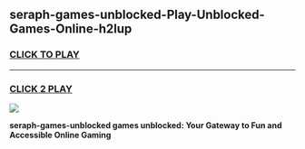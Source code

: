 
## seraph-games-unblocked-Play-Unblocked-Games-Online-h2lup
<h3>
<a href="https://premium76.site?title=seraph-games-unblocked&ref=25A">CLICK TO PLAY</a></h3>
<hr>

<h3>
<a href="https://premium76.site?title=seraph-games-unblocked&ref=25A">CLICK 2 PLAY</a>
  
</h3>

<a href="https://premium76.site?title=seraph-games-unblocked&ref=25A"><img src="https://clearcache.store/games.png"></a>


**seraph-games-unblocked games unblocked: Your Gateway to Fun and Accessible Online Gaming**
